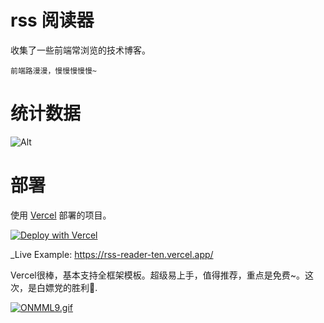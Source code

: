 # rss 阅读器

收集了一些前端常浏览的技术博客。
        
    前端路漫漫，慢慢慢慢慢~
# 统计数据

![Alt](https://repobeats.axiom.co/api/embed/760b507e9b1b9e3532a66fd10a2b43daec957793.svg "Repobeats analytics image")
# 部署 
使用 [Vercel](https://vercel.com/) 部署的项目。

[![Deploy with Vercel](https://vercel.com/button)](https://vercel.com/new/clone?repository-url=https://github.com/vercel/vercel/tree/main/examples/angular&template=angular)

_Live Example: https://rss-reader-ten.vercel.app/

Vercel很棒，基本支持全框架模板。超级易上手，值得推荐，重点是免费~。这次，是白嫖党的胜利🎉.

[![ONMML9.gif](https://s1.ax1x.com/2022/05/10/ONMML9.gif)](https://imgtu.com/i/ONMML9)


